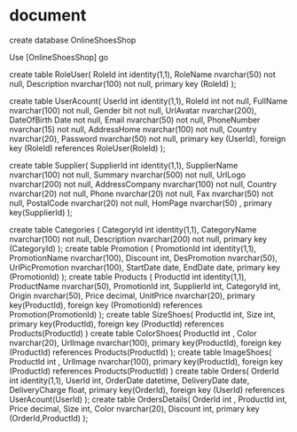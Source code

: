 # document
create database OnlineShoesShop

Use [OnlineShoesShop]
go

create table RoleUser(
	RoleId int identity(1,1),
	RoleName nvarchar(50) not null,
	Description nvarchar(100) not null,
	primary key (RoleId)
);

create table UserAcount(
	UserId int identity(1,1),
	RoleId int not null,
	FullName nvarchar(100) not null,
	Gender bit not null,
	UrlAvatar nvarchar(200),
	DateOfBirth Date not null,
	Email nvarchar(50) not null,
	PhoneNumber nvarchar(15) not null,
	AddressHome nvarchar(100) not null,
	Country nvarchar(20),
	Password nvarchar(50) not null,
	primary key (UserId),
	foreign key (RoleId) references RoleUser(RoleId)
);

create table Supplier(
	SupplierId int identity(1,1),
	SupplierName nvarchar(100) not null,
	Summary nvarchar(500) not null,
	UrlLogo nvarchar(200) not null,
	AddressCompany nvarchar(100) not null,
	Country nvarchar(20) not null,
	Phone nvarchar(20) not null,
	Fax nvarchar(50) not null,
	PostalCode nvarchar(20) not null,
	HomPage nvarchar(50) ,
	primary key(SupplierId)
);

create table Categories (
	CategoryId int identity(1,1),
	CategoryName nvarchar(100) not null,
	Description nvarchar(200) not null,
	primary key (CategoryId)
);
create table Promotion (
	PromotionId int identity(1,1),
	PromotionName nvarchar(100),
	Discount int,
	DesPromotion nvarchar(50),
	UrlPicPromotion nvarchar(100),
	StartDate date,
	EndDate date,
	primary key (PromotionId)
);
create table Products (
	ProductId int identity(1,1),
	ProductName nvarchar(50),
	PromotionId int,
	SupplierId int,
	CategoryId int,
	Origin nvarchar(50),
	Price decimal,
	UnitPrice nvarchar(20),
	primary key(ProductId),
	foreign key (PromotionId) references Promotion(PromotionId)
);
create table SizeShoes(
	ProductId int,
	Size int,
	primary key(ProductId),
	foreign key (ProductId) references Products(ProductId)
)
create table ColorShoes(
	ProductId int ,
	Color nvarchar(20),
	UrlImage nvarchar(100),
	primary key(ProductId),
	foreign key (ProductId) references Products(ProductId)
);
create table ImageShoes(
	ProductId int ,
	UrlImage nvarchar(100),
	primary key(ProductId),
	foreign key (ProductId) references Products(ProductId)
)
create table Orders(
	OrderId int identity(1,1),
	UserId int,
	OrderDate datetime,
	DeliveryDate date,
	DeliveryCharge float,
	primary key(OrderId),
	foreign key (UserId) references UserAcount(UserId)
);
create table OrdersDetails(
	OrderId int ,
	ProductId int,
	Price decimal,
	Size int,
	Color nvarchar(20),
	Discount int,
	primary key (OrderId,ProductId)
);

